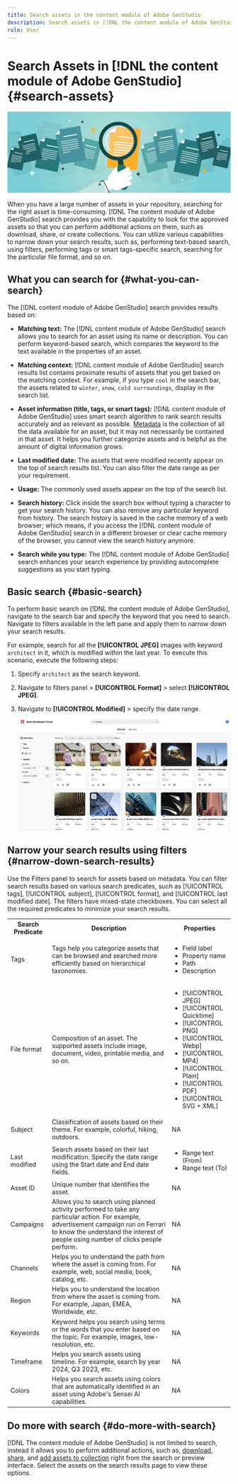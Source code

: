 ```yaml
---
title: Search assets in the content module of Adobe GenStudio
description: Search assets in [!DNL the content module of Adobe GenStudio]
role: User
---
```


# Search Assets in [!DNL the content module of Adobe GenStudio] {#search-assets}

![Share assets banner image](assets/search.png)

When you have a large number of assets in your repository, searching for the right asset is time-consuming. [!DNL The content module of Adobe GenStudio] search provides you with the capability to look for the approved assets so that you can perform additional actions on them, such as download, share, or create collections. You can utilize various capabilities to narrow down your search results, such as, performing text-based search, using filters, performing tags or smart tags-specific search, searching for the particular file format, and so on.

## What you can search for  {#what-you-can-search}

The [!DNL content module of Adobe GenStudio] search provides results based on: 

* **Matching text:** The [!DNL content module of Adobe GenStudio] search allows you to search for an asset using its name or description. You can perform keyword-based search, which compares the keyword to the text available in the properties of an asset. 

* **Matching context:** [!DNL content module of Adobe GenStudio] search results list contains proximate results of assets that you get based on the matching context. For example, if you type `cool` in the search bar, the assets related to `winter`, `snow`, `cold surroundings`, display in the search list. 

* **Asset information (title, tags, or smart tags):** [!DNL content module of Adobe GenStudio] uses smart search algorithm to rank search results accurately and as relevant as possible. [Metadata](#asset-properties.md) is the collection of all the data available for an asset, but it may not necessarily be contained in that asset. It helps you further categorize assets and is helpful as the amount of digital information grows. 

* **Last modified date:** The assets that were modified recently appear on the top of search results list. You can also filter the date range as per your requirement. 

* **Usage:** The commonly used assets appear on the top of the search list.

* **Search history:** Click inside the search box without typing a character to get your search history. You can also remove any particular keyword from history. The search history is saved in the cache memory of a web browser; which means, if you access the [!DNL content module of Adobe GenStudio] search in a different browser or clear cache memory of the browser, you cannot view the search history anymore.

* **Search while you type:** The [!DNL content module of Adobe GenStudio] search enhances your search experience by providing autocomplete suggestions as you start typing.

## Basic search {#basic-search}

To perform basic search on [!DNL the content module of Adobe GenStudio], navigate to the search bar and specify the keyword that you need to search. Navigate to filters available in the left pane and apply them to narrow down your search results. 

For example, search for all the **[!UICONTROL JPEG]** images with keyword `architect` in it, which is modified within the last year. To execute this scenario, execute the following steps: 

1. Specify `architect` as the search keyword.

1. Navigate to filters panel > **[!UICONTROL Format]** > select **[!UICONTROL JPEG]**. 

1. Navigate to **[!UICONTROL Modified]** > specify the date range. 

    ![Basic search](assets/basic-search.png)

## Narrow your search results using filters {#narrow-down-search-results}

Use the Filters panel to search for assets based on metadata. You can filter search results based on various search predicates, such as [!UICONTROL tags], [!UICONTROL subject], [!UICONTROL format], and [!UICONTROL last modified date]. The filters have mixed-state checkboxes. You can select all the required predicates to minimize your search results. 

<table>
    <tbody>
     <tr>
      <th><strong>Search Predicate</strong></th>
      <th><strong>Description</strong></th>
      <th><strong>Properties</strong></th>
     </tr>
     <tr>
      <td>Tags</td>
      <td>Tags help you categorize assets that can be browsed and searched more efficiently based on hierarchical taxonomies.</td>
      <td>
        <ul>
            <li>Field label</li>
            <li>Property name</li>
            <li>Path</li>
            <li>Description</li>
        </ul>
      </td>
     </tr>
     <tr>
      <td>File format</td>
      <td>Composition of an asset. The supported assets include image, document, video, printable media, and so on.</td>
      <td>
        <ul>
            <li>[!UICONTROL JPEG]</li> 
            <li>[!UICONTROL Quicktime]</li> 
            <li>[!UICONTROL PNG]</li> 
            <li>[!UICONTROL Webp]</li> 
            <li>[!UICONTROL MP4]</li> 
            <li>[!UICONTROL Plain]</li> 
            <li>[!UICONTROL PDF]</li>
            <li>[!UICONTROL SVG + XML]</li>
        </ul>
      </td>
     </tr>
     <tr>
      <td>Subject</td>
      <td>Classification of assets based on their theme. For example, colorful, hiking, outdoors.</td>
      <td>NA</td>
     </tr>
     <tr>
      <td>Last modified</td>
      <td>Search assets based on their last modification. Specify the date range using the Start date and End date fields.</td>
      <td>
        <ul>
            <li>Range text (From)</li> 
            <li>Range text (To) </li>
        </ul>
      </td>
     </tr>    
     <tr>
      <td>Asset ID</td>
      <td>Unique number that identifies the asset.</td>
      <td>NA</td>
     </tr>
     <tr>
      <td> Campaigns </td>
      <td> Allows you to search using planned activity performed to take any particular action. For example, advertisement campaign run on Ferrari to know the understand the interest of people using number of clicks people perform.</td>
      <td>NA</td>
     </tr>
     <tr>
      <td> Channels </td>
      <td> Helps you to understand the path from where the asset is coming from. For example, web, social media, book, catalog, etc.</td>
      <td>NA</td>
     </tr>
     <tr>
      <td> Region </td>
      <td> Helps you to understand the location from where the asset is coming from. For example, Japan, EMEA, Worldwide, etc.</td>
      <td>NA</td>
     </tr>
     <tr>
      <td> Keywords </td>
      <td> Keyword helps you search using terms or the words that you enter based on the topic. For example, images, low-resolution, etc.</td>
      <td>NA</td>
     </tr>
     <tr>
      <td> Timeframe </td>
      <td> Helps you search assets using timeline. For example, search by year 2024, Q3 2023, etc.</td>
      <td>NA</td>
     </tr>
     <tr>
      <td> Colors </td>
      <td> Helps you search assets using colors that are automatically identified in an asset using Adobe's Sensei AI capabilities.</td>
      <td>NA</td>
     </tr>  
    </tbody>
   </table>

## Do more with search {#do-more-with-search}

[!DNL The content module of Adobe GenStudio] is not limited to search, instead it allows you to perform additional actions, such as, [download](download-assets.md), [share](share-assets-as-a-link.md), and [add assets to collection](manage-collections.md) right from the search or preview interface. Select the assets on the search results page to view these options. 
